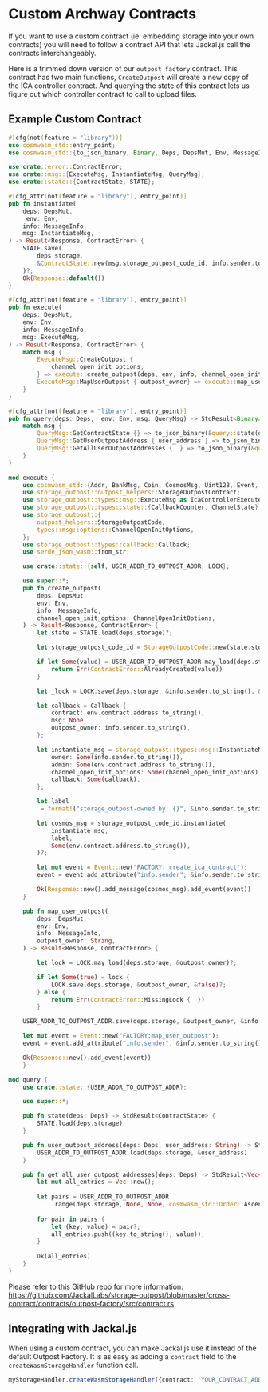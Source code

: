 # Custom Archway Contracts

If you want to use a custom contract (ie. embedding storage into your own contracts) you will need to follow a contract API that lets Jackal.js call the contracts interchangeably.

Here is a trimmed down version of our `outpost factory` contract. This contract has two main functions, `CreateOutpost` will create a new copy of the ICA controller contract. 
And querying the state of this contract lets us figure out which controller contract to call to upload files.

## Example Custom Contract

```rust
#[cfg(not(feature = "library"))]
use cosmwasm_std::entry_point;
use cosmwasm_std::{to_json_binary, Binary, Deps, DepsMut, Env, MessageInfo, Response, StdResult};

use crate::error::ContractError;
use crate::msg::{ExecuteMsg, InstantiateMsg, QueryMsg};
use crate::state::{ContractState, STATE};

#[cfg_attr(not(feature = "library"), entry_point)]
pub fn instantiate(
    deps: DepsMut,
    _env: Env,
    info: MessageInfo,
    msg: InstantiateMsg,
) -> Result<Response, ContractError> {
    STATE.save(
        deps.storage,
        &ContractState::new(msg.storage_outpost_code_id, info.sender.to_string()),
    )?;
    Ok(Response::default())
}

#[cfg_attr(not(feature = "library"), entry_point)]
pub fn execute(
    deps: DepsMut,
    env: Env,
    info: MessageInfo,
    msg: ExecuteMsg,
) -> Result<Response, ContractError> {
    match msg {
        ExecuteMsg::CreateOutpost {
            channel_open_init_options,
        } => execute::create_outpost(deps, env, info, channel_open_init_options),
        ExecuteMsg::MapUserOutpost { outpost_owner} => execute::map_user_outpost(deps, env, info, outpost_owner),
    }
}

#[cfg_attr(not(feature = "library"), entry_point)]
pub fn query(deps: Deps, _env: Env, msg: QueryMsg) -> StdResult<Binary> {
    match msg {
        QueryMsg::GetContractState {} => to_json_binary(&query::state(deps)?),
        QueryMsg::GetUserOutpostAddress { user_address } => to_json_binary(&query::user_outpost_address(deps, user_address)?),
        QueryMsg::GetAllUserOutpostAddresses {  } => to_json_binary(&query::get_all_user_outpost_addresses(deps)?),
    }
}

mod execute {
    use cosmwasm_std::{Addr, BankMsg, Coin, CosmosMsg, Uint128, Event, to_json_binary};
    use storage_outpost::outpost_helpers::StorageOutpostContract;
    use storage_outpost::types::msg::ExecuteMsg as IcaControllerExecuteMsg;
    use storage_outpost::types::state::{CallbackCounter, ChannelState};
    use storage_outpost::{
        outpost_helpers::StorageOutpostCode,
        types::msg::options::ChannelOpenInitOptions,
    };
    use storage_outpost::types::callback::Callback;
    use serde_json_wasm::from_str;

    use crate::state::{self, USER_ADDR_TO_OUTPOST_ADDR, LOCK};

    use super::*;
    pub fn create_outpost(
        deps: DepsMut,
        env: Env,
        info: MessageInfo,
        channel_open_init_options: ChannelOpenInitOptions,
    ) -> Result<Response, ContractError> {
        let state = STATE.load(deps.storage)?;

        let storage_outpost_code_id = StorageOutpostCode::new(state.storage_outpost_code_id);

        if let Some(value) = USER_ADDR_TO_OUTPOST_ADDR.may_load(deps.storage, &info.sender.to_string())? {
            return Err(ContractError::AlreadyCreated(value))
        }

        let _lock = LOCK.save(deps.storage, &info.sender.to_string(), &true);

        let callback = Callback {
            contract: env.contract.address.to_string(),
            msg: None, 
            outpost_owner: info.sender.to_string(),
        };

        let instantiate_msg = storage_outpost::types::msg::InstantiateMsg {
            owner: Some(info.sender.to_string()), 
            admin: Some(env.contract.address.to_string()), 
            channel_open_init_options: Some(channel_open_init_options),
            callback: Some(callback),
        };

        let label
         = format!("storage_outpost-owned by: {}", &info.sender.to_string());

        let cosmos_msg = storage_outpost_code_id.instantiate(
            instantiate_msg,
            label,
            Some(env.contract.address.to_string()), 
        )?;

        let mut event = Event::new("FACTORY: create_ica_contract");
        event = event.add_attribute("info.sender", &info.sender.to_string());

        Ok(Response::new().add_message(cosmos_msg).add_event(event)) 
    }

    pub fn map_user_outpost(
        deps: DepsMut,
        env: Env,
        info: MessageInfo,
        outpost_owner: String, 
    ) -> Result<Response, ContractError> {

        let lock = LOCK.may_load(deps.storage, &outpost_owner)?; 

        if let Some(true) = lock {
            LOCK.save(deps.storage, &outpost_owner, &false)?;
        } else {
            return Err(ContractError::MissingLock {  })
        }

    USER_ADDR_TO_OUTPOST_ADDR.save(deps.storage, &outpost_owner, &info.sender.to_string())?;

    let mut event = Event::new("FACTORY:map_user_outpost");
    event = event.add_attribute("info.sender", &info.sender.to_string());

    Ok(Response::new().add_event(event)) 
    }

mod query {
    use crate::state::{USER_ADDR_TO_OUTPOST_ADDR};

    use super::*;

    pub fn state(deps: Deps) -> StdResult<ContractState> {
        STATE.load(deps.storage)
    }

    pub fn user_outpost_address(deps: Deps, user_address: String) -> StdResult<String> {
        USER_ADDR_TO_OUTPOST_ADDR.load(deps.storage, &user_address)
    }

    pub fn get_all_user_outpost_addresses(deps: Deps) -> StdResult<Vec<(String, String)>> {
        let mut all_entries = Vec::new();
    
        let pairs = USER_ADDR_TO_OUTPOST_ADDR
            .range(deps.storage, None, None, cosmwasm_std::Order::Ascending);
    
        for pair in pairs {
            let (key, value) = pair?;
            all_entries.push((key.to_string(), value));
        }
    
        Ok(all_entries)
    }
}
```

Please refer to this GitHub repo for more information: https://github.com/JackalLabs/storage-outpost/blob/master/cross-contract/contracts/outpost-factory/src/contract.rs

## Integrating with Jackal.js

When using a custom contract, you can make Jackal.js use it instead of the default Outpost Factory. It is as easy as adding a `contract` field to the `createWasmStorageHandler` function call.

```typescript
myStorageHandler.createWasmStorageHandler({contract: 'YOUR_CONTRACT_ADDRESS_HERE'})
```